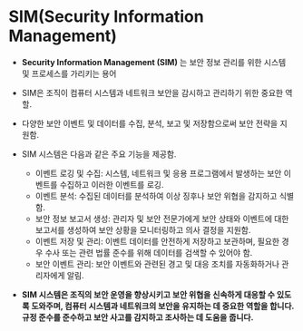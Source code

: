 # SIM(Security Information Management)
- **Security Information Management (SIM)** 는 보안 정보 관리를 위한 시스템 및 프로세스를 가리키는 용어
- SIM은 조직이 컴퓨터 시스템과 네트워크 보안을 감시하고 관리하기 위한 중요한 역할.
- 다양한 보안 이벤트 및 데이터를 수집, 분석, 보고 및 저장함으로써 보안 전략을 지원함.

- SIM 시스템은 다음과 같은 주요 기능을 제공함.
  - 이벤트 로깅 및 수집: 시스템, 네트워크 및 응용 프로그램에서 발생하는 보안 이벤트를 수집하고 이러한 이벤트를 로깅.
  - 이벤트 분석: 수집된 데이터를 분석하여 이상 징후나 보안 위협을 감지하고 식별함.
  - 보안 정보 보고서 생성: 관리자 및 보안 전문가에게 보안 상태와 이벤트에 대한 보고서를 생성하여 보안 상황을 모니터링하고 의사 결정을 지원함.
  - 이벤트 저장 및 관리: 이벤트 데이터를 안전하게 저장하고 보관하며, 필요한 경우 수사 또는 관련 법률 준수를 위해 데이터를 검색할 수 있어야 함.
  - 보안 이벤트 관리: 보안 이벤트와 관련된 경고 및 대응 조치를 자동화하거나 관리자에게 알림.
- **SIM 시스템은 조직의 보안 운영을 향상시키고 보안 위협을 신속하게 대응할 수 있도록 도와주며, 컴퓨터 시스템과 네트워크의 보안을 유지하는 데 중요한 역할을 합니다. 규정 준수를 준수하고 보안 사고를 감지하고 조사하는 데 도움을 줍니다.**